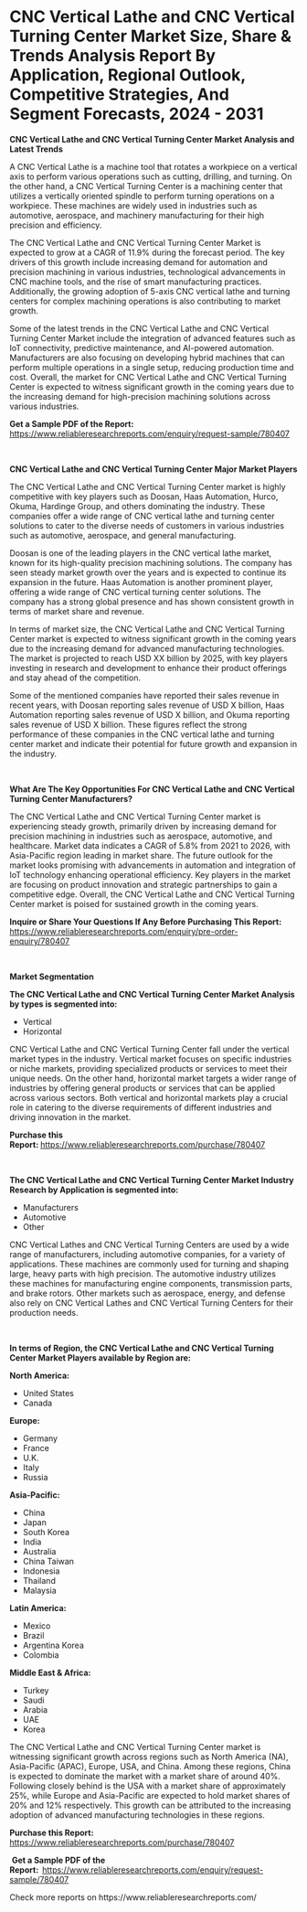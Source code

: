 <p><h1>CNC Vertical Lathe and CNC Vertical Turning Center Market Size, Share & Trends Analysis Report By Application, Regional Outlook, Competitive Strategies, And Segment Forecasts, 2024 - 2031</h1></p><p><strong>CNC Vertical Lathe and CNC Vertical Turning Center Market Analysis and Latest Trends</strong></p>
<p><p>A CNC Vertical Lathe is a machine tool that rotates a workpiece on a vertical axis to perform various operations such as cutting, drilling, and turning. On the other hand, a CNC Vertical Turning Center is a machining center that utilizes a vertically oriented spindle to perform turning operations on a workpiece. These machines are widely used in industries such as automotive, aerospace, and machinery manufacturing for their high precision and efficiency.</p><p>The CNC Vertical Lathe and CNC Vertical Turning Center Market is expected to grow at a CAGR of 11.9% during the forecast period. The key drivers of this growth include increasing demand for automation and precision machining in various industries, technological advancements in CNC machine tools, and the rise of smart manufacturing practices. Additionally, the growing adoption of 5-axis CNC vertical lathe and turning centers for complex machining operations is also contributing to market growth.</p><p>Some of the latest trends in the CNC Vertical Lathe and CNC Vertical Turning Center Market include the integration of advanced features such as IoT connectivity, predictive maintenance, and AI-powered automation. Manufacturers are also focusing on developing hybrid machines that can perform multiple operations in a single setup, reducing production time and cost. Overall, the market for CNC Vertical Lathe and CNC Vertical Turning Center is expected to witness significant growth in the coming years due to the increasing demand for high-precision machining solutions across various industries.</p></p>
<p><strong>Get a Sample PDF of the Report:&nbsp;</strong> <a href="https://www.reliableresearchreports.com/enquiry/request-sample/780407">https://www.reliableresearchreports.com/enquiry/request-sample/780407</a></p>
<p>&nbsp;</p>
<p><strong>CNC Vertical Lathe and CNC Vertical Turning Center Major Market Players</strong></p>
<p><p>The CNC Vertical Lathe and CNC Vertical Turning Center market is highly competitive with key players such as Doosan, Haas Automation, Hurco, Okuma, Hardinge Group, and others dominating the industry. These companies offer a wide range of CNC vertical lathe and turning center solutions to cater to the diverse needs of customers in various industries such as automotive, aerospace, and general manufacturing.</p><p>Doosan is one of the leading players in the CNC vertical lathe market, known for its high-quality precision machining solutions. The company has seen steady market growth over the years and is expected to continue its expansion in the future. Haas Automation is another prominent player, offering a wide range of CNC vertical turning center solutions. The company has a strong global presence and has shown consistent growth in terms of market share and revenue.</p><p>In terms of market size, the CNC Vertical Lathe and CNC Vertical Turning Center market is expected to witness significant growth in the coming years due to the increasing demand for advanced manufacturing technologies. The market is projected to reach USD XX billion by 2025, with key players investing in research and development to enhance their product offerings and stay ahead of the competition.</p><p>Some of the mentioned companies have reported their sales revenue in recent years, with Doosan reporting sales revenue of USD X billion, Haas Automation reporting sales revenue of USD X billion, and Okuma reporting sales revenue of USD X billion. These figures reflect the strong performance of these companies in the CNC vertical lathe and turning center market and indicate their potential for future growth and expansion in the industry.</p></p>
<p>&nbsp;</p>
<p><strong>What Are The Key Opportunities For CNC Vertical Lathe and CNC Vertical Turning Center Manufacturers?</strong></p>
<p><p>The CNC Vertical Lathe and CNC Vertical Turning Center market is experiencing steady growth, primarily driven by increasing demand for precision machining in industries such as aerospace, automotive, and healthcare. Market data indicates a CAGR of 5.8% from 2021 to 2026, with Asia-Pacific region leading in market share. The future outlook for the market looks promising with advancements in automation and integration of IoT technology enhancing operational efficiency. Key players in the market are focusing on product innovation and strategic partnerships to gain a competitive edge. Overall, the CNC Vertical Lathe and CNC Vertical Turning Center market is poised for sustained growth in the coming years.</p></p>
<p><strong>Inquire or Share Your Questions If Any Before Purchasing This Report:</strong> <a href="https://www.reliableresearchreports.com/enquiry/pre-order-enquiry/780407">https://www.reliableresearchreports.com/enquiry/pre-order-enquiry/780407</a></p>
<p>&nbsp;</p>
<p><strong>Market Segmentation</strong></p>
<p><strong>The CNC Vertical Lathe and CNC Vertical Turning Center Market Analysis by types is segmented into:</strong></p>
<p><ul><li>Vertical</li><li>Horizontal</li></ul></p>
<p><p>CNC Vertical Lathe and CNC Vertical Turning Center fall under the vertical market types in the industry. Vertical market focuses on specific industries or niche markets, providing specialized products or services to meet their unique needs. On the other hand, horizontal market targets a wider range of industries by offering general products or services that can be applied across various sectors. Both vertical and horizontal markets play a crucial role in catering to the diverse requirements of different industries and driving innovation in the market.</p></p>
<p><strong>Purchase this Report:&nbsp;</strong><a href="https://www.reliableresearchreports.com/purchase/780407">https://www.reliableresearchreports.com/purchase/780407</a></p>
<p>&nbsp;</p>
<p><strong>The CNC Vertical Lathe and CNC Vertical Turning Center Market Industry Research by Application is segmented into:</strong></p>
<p><ul><li>Manufacturers</li><li>Automotive</li><li>Other</li></ul></p>
<p><p>CNC Vertical Lathes and CNC Vertical Turning Centers are used by a wide range of manufacturers, including automotive companies, for a variety of applications. These machines are commonly used for turning and shaping large, heavy parts with high precision. The automotive industry utilizes these machines for manufacturing engine components, transmission parts, and brake rotors. Other markets such as aerospace, energy, and defense also rely on CNC Vertical Lathes and CNC Vertical Turning Centers for their production needs.</p></p>
<p>&nbsp;</p>
<p><strong>In terms of Region, the CNC Vertical Lathe and CNC Vertical Turning Center Market Players available by Region are:</strong></p>
<p>
    <p> <strong> North America: </strong>
        <ul>
            <li>United States</li>
            <li>Canada</li>
        </ul>
        </p> 
    <p> <strong> Europe: </strong>
        <ul>
            <li>Germany</li>
            <li>France</li>
            <li>U.K.</li>
            <li>Italy</li>
            <li>Russia</li>
        </ul>
        </p> 
    <p> <strong> Asia-Pacific: </strong>
        <ul>
            <li>China</li>
            <li>Japan</li>
            <li>South Korea</li>
            <li>India</li>
            <li>Australia</li>
            <li>China Taiwan</li>
            <li>Indonesia</li>
            <li>Thailand</li>
            <li>Malaysia</li>
        </ul>
        </p> 
    <p> <strong> Latin America: </strong>
        <ul>
            <li>Mexico</li>
            <li>Brazil</li>
            <li>Argentina Korea</li>
            <li>Colombia</li>
        </ul>
        </p> 
    <p> <strong> Middle East & Africa: </strong>
        <ul>
            <li>Turkey</li>
            <li>Saudi</li>
            <li>Arabia</li>
            <li>UAE</li>
            <li>Korea</li>
        </ul>
    </p>
    </p>
<p><p>The CNC Vertical Lathe and CNC Vertical Turning Center market is witnessing significant growth across regions such as North America (NA), Asia-Pacific (APAC), Europe, USA, and China. Among these regions, China is expected to dominate the market with a market share of around 40%. Following closely behind is the USA with a market share of approximately 25%, while Europe and Asia-Pacific are expected to hold market shares of 20% and 12% respectively. This growth can be attributed to the increasing adoption of advanced manufacturing technologies in these regions.</p></p>
<p><strong>Purchase this Report: </strong><a href="https://www.reliableresearchreports.com/purchase/780407">https://www.reliableresearchreports.com/purchase/780407</a></p>
<p>&nbsp;<strong>Get a Sample PDF of the Report:&nbsp;&nbsp;</strong><a href="https://www.reliableresearchreports.com/enquiry/request-sample/780407">https://www.reliableresearchreports.com/enquiry/request-sample/780407</a></p>
<p><strong></strong></p>
<p>Check more reports on https://www.reliableresearchreports.com/</p>